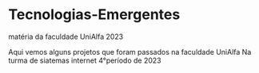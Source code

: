 # Tecnologias-Emergentes
matéria da faculdade UniAlfa 2023

Aqui vemos alguns projetos que foram passados na faculdade UniAlfa
Na turma de siatemas internet 4°período de 2023
